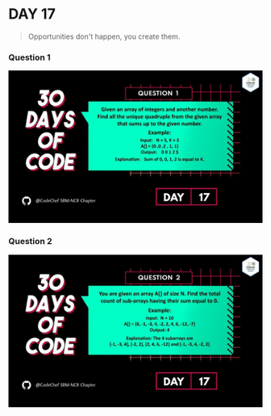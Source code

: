 # DAY 17
>  Opportunities don't happen, you create them.
### Question 1
<p align="center">
  <img width="auto" height="auto" src="../../.github/Day17-1.jpg">
</p>

### Question 2
<p align="center">
  <img width="auto" height="auto" src="../../.github/Day17-2.jpg">
</p>
